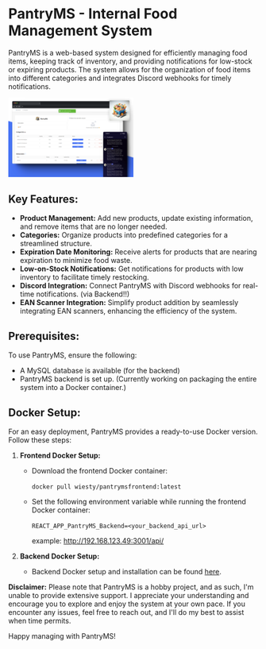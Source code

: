 # PantryMS - Internal Food Management System

PantryMS is a web-based system designed for efficiently managing food items, keeping track of inventory, and providing notifications for low-stock or expiring products. The system allows for the organization of food items into different categories and integrates Discord webhooks for timely notifications.

<img src="./meta/showcase.webp" style="width: 50%" >

## Key Features:

-   **Product Management:** Add new products, update existing information, and remove items that are no longer needed.
-   **Categories:** Organize products into predefined categories for a streamlined structure.
-   **Expiration Date Monitoring:** Receive alerts for products that are nearing expiration to minimize food waste.
-   **Low-on-Stock Notifications:** Get notifications for products with low inventory to facilitate timely restocking.
-   **Discord Integration:** Connect PantryMS with Discord webhooks for real-time notifications. (via Backend!!)
-   **EAN Scanner Integration:** Simplify product addition by seamlessly integrating EAN scanners, enhancing the efficiency of the system.


## Prerequisites:

To use PantryMS, ensure the following:

-   A MySQL database is available (for the backend)
-   PantryMS backend is set up. (Currently working on packaging the entire system into a Docker container.)


## Docker Setup:

For an easy deployment, PantryMS provides a ready-to-use Docker version. Follow these steps:

1.  **Frontend Docker Setup:**
    
    -   Download the frontend Docker container:
        
        `docker pull wiesty/pantrymsfrontend:latest` 
        
    -   Set the following environment variable while running the frontend Docker container:
        
        `REACT_APP_PantryMS_Backend=<your_backend_api_url>` 
        
        example: http://192.168.123.49:3001/api/
        
2.  **Backend Docker Setup:**
    
    -   Backend Docker setup and installation can be found [here](https://github.com/wiesty/PantryMS-Backend). 



**Disclaimer:** Please note that PantryMS is a hobby project, and as such, I'm unable to provide extensive support. I appreciate your understanding and encourage you to explore and enjoy the system at your own pace. If you encounter any issues, feel free to reach out, and I'll do my best to assist when time permits.

Happy managing with PantryMS!


